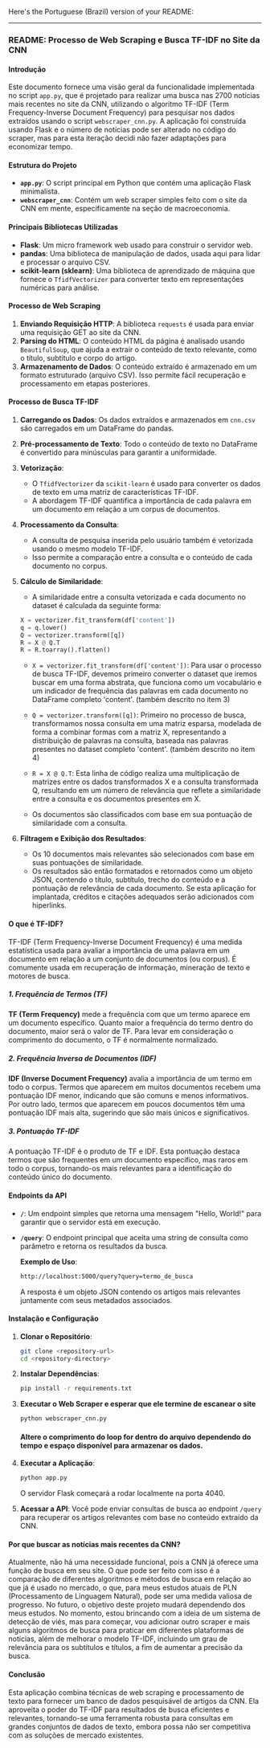 Here's the Portuguese (Brazil) version of your README:

---

### README: Processo de Web Scraping e Busca TF-IDF no Site da CNN

#### Introdução
Este documento fornece uma visão geral da funcionalidade implementada no script `app.py`, que é projetado para realizar uma busca nas 2700 notícias mais recentes no site da CNN, utilizando o algoritmo TF-IDF (Term Frequency-Inverse Document Frequency) para pesquisar nos dados extraídos usando o script `webscraper_cnn.py`. A aplicação foi construída usando Flask e o número de notícias pode ser alterado no código do scraper, mas para esta iteração decidi não fazer adaptações para economizar tempo.

#### Estrutura do Projeto

- **`app.py`**: O script principal em Python que contém uma aplicação Flask minimalista.
- **`webscraper_cnn`**: Contém um web scraper simples feito com o site da CNN em mente, especificamente na seção de macroeconomia.

#### Principais Bibliotecas Utilizadas

- **Flask**: Um micro framework web usado para construir o servidor web.
- **pandas**: Uma biblioteca de manipulação de dados, usada aqui para lidar e processar o arquivo CSV.
- **scikit-learn (sklearn)**: Uma biblioteca de aprendizado de máquina que fornece o `TfidfVectorizer` para converter texto em representações numéricas para análise.

#### Processo de Web Scraping

1. **Enviando Requisição HTTP**: A biblioteca `requests` é usada para enviar uma requisição GET ao site da CNN.
2. **Parsing do HTML**: O conteúdo HTML da página é analisado usando `BeautifulSoup`, que ajuda a extrair o conteúdo de texto relevante, como o título, subtítulo e corpo do artigo.
3. **Armazenamento de Dados**: O conteúdo extraído é armazenado em um formato estruturado (arquivo CSV). Isso permite fácil recuperação e processamento em etapas posteriores.

#### Processo de Busca TF-IDF

1. **Carregando os Dados**: Os dados extraídos e armazenados em `cnn.csv` são carregados em um DataFrame do pandas.
2. **Pré-processamento de Texto**: Todo o conteúdo de texto no DataFrame é convertido para minúsculas para garantir a uniformidade.
3. **Vetorização**:
   - O `TfidfVectorizer` da `scikit-learn` é usado para converter os dados de texto em uma matriz de características TF-IDF.
   - A abordagem TF-IDF quantifica a importância de cada palavra em um documento em relação a um corpus de documentos.
4. **Processamento da Consulta**:
   - A consulta de pesquisa inserida pelo usuário também é vetorizada usando o mesmo modelo TF-IDF.
   - Isso permite a comparação entre a consulta e o conteúdo de cada documento no corpus.
5. **Cálculo de Similaridade**:
   - A similaridade entre a consulta vetorizada e cada documento no dataset é calculada da seguinte forma:
   
   ```python
   X = vectorizer.fit_transform(df['content'])
   q = q.lower()
   Q = vectorizer.transform([q])
   R = X @ Q.T
   R = R.toarray().flatten()
   ```
   - `X = vectorizer.fit_transform(df['content'])`: Para usar o processo de busca TF-IDF, devemos primeiro converter o dataset que iremos buscar em uma forma abstrata, que funciona como um vocabulário e um indicador de frequência das palavras em cada documento no DataFrame completo 'content'. (também descrito no item 3)
   - `Q = vectorizer.transform([q])`: Primeiro no processo de busca, transformamos nossa consulta em uma matriz esparsa, modelada de forma a combinar formas com a matriz X, representando a distribuição de palavras na consulta, baseada nas palavras presentes no dataset completo 'content'. (também descrito no item 4)
   - `R = X @ Q.T`: Esta linha de código realiza uma multiplicação de matrizes entre os dados transformados X e a consulta transformada Q, resultando em um número de relevância que reflete a similaridade entre a consulta e os documentos presentes em X.

   - Os documentos são classificados com base em sua pontuação de similaridade com a consulta.
6. **Filtragem e Exibição dos Resultados**:
   - Os 10 documentos mais relevantes são selecionados com base em suas pontuações de similaridade.
   - Os resultados são então formatados e retornados como um objeto JSON, contendo o título, subtítulo, trecho do conteúdo e a pontuação de relevância de cada documento. Se esta aplicação for implantada, créditos e citações adequados serão adicionados com hiperlinks.

#### O que é TF-IDF?

TF-IDF (Term Frequency-Inverse Document Frequency) é uma medida estatística usada para avaliar a importância de uma palavra em um documento em relação a um conjunto de documentos (ou corpus). É comumente usada em recuperação de informação, mineração de texto e motores de busca.

##### 1. Frequência de Termos (TF)

**TF (Term Frequency)** mede a frequência com que um termo aparece em um documento específico. Quanto maior a frequência do termo dentro do documento, maior será o valor de TF. Para levar em consideração o comprimento do documento, o TF é normalmente normalizado.

##### 2. Frequência Inversa de Documentos (IDF)

**IDF (Inverse Document Frequency)** avalia a importância de um termo em todo o corpus. Termos que aparecem em muitos documentos recebem uma pontuação IDF menor, indicando que são comuns e menos informativos. Por outro lado, termos que aparecem em poucos documentos têm uma pontuação IDF mais alta, sugerindo que são mais únicos e significativos.

##### 3. Pontuação TF-IDF

A pontuação TF-IDF é o produto de TF e IDF. Esta pontuação destaca termos que são frequentes em um documento específico, mas raros em todo o corpus, tornando-os mais relevantes para a identificação do conteúdo único do documento.

#### Endpoints da API

- **`/`**: Um endpoint simples que retorna uma mensagem "Hello, World!" para garantir que o servidor está em execução.
- **`/query`**: O endpoint principal que aceita uma string de consulta como parâmetro e retorna os resultados da busca.

  **Exemplo de Uso**:
  ```bash
  http://localhost:5000/query?query=termo_de_busca
  ```

  A resposta é um objeto JSON contendo os artigos mais relevantes juntamente com seus metadados associados.

#### Instalação e Configuração

1. **Clonar o Repositório**: 
   ```bash
   git clone <repository-url>
   cd <repository-directory>
   ```
2. **Instalar Dependências**:
   ```bash
   pip install -r requirements.txt
   ```
3. **Executar o Web Scraper e esperar que ele termine de escanear o site**
   ```bash
   python webscraper_cnn.py
   ```
   #### Altere o comprimento do loop for dentro do arquivo dependendo do tempo e espaço disponível para armazenar os dados.
4. **Executar a Aplicação**:
   ```bash
   python app.py
   ```

   O servidor Flask começará a rodar localmente na porta 4040.

4. **Acessar a API**: 
   Você pode enviar consultas de busca ao endpoint `/query` para recuperar os artigos relevantes com base no conteúdo extraído da CNN.

#### Por que buscar as notícias mais recentes da CNN?
Atualmente, não há uma necessidade funcional, pois a CNN já oferece uma função de busca em seu site. O que pode ser feito com isso é a comparação de diferentes algoritmos e métodos de busca em relação ao que já é usado no mercado, o que, para meus estudos atuais de PLN (Processamento de Linguagem Natural), pode ser uma medida valiosa de progresso.
No futuro, o objetivo deste projeto mudará dependendo dos meus estudos. No momento, estou brincando com a ideia de um sistema de detecção de viés, mas para começar, vou adicionar outro scraper e mais alguns algoritmos de busca para praticar em diferentes plataformas de notícias, além de melhorar o modelo TF-IDF, incluindo um grau de relevância para os subtítulos e títulos, a fim de aumentar a precisão da busca.

#### Conclusão
Esta aplicação combina técnicas de web scraping e processamento de texto para fornecer um banco de dados pesquisável de artigos da CNN. Ela aproveita o poder do TF-IDF para resultados de busca eficientes e relevantes, tornando-se uma ferramenta robusta para consultas em grandes conjuntos de dados de texto, embora possa não ser competitiva com as soluções de mercado existentes.